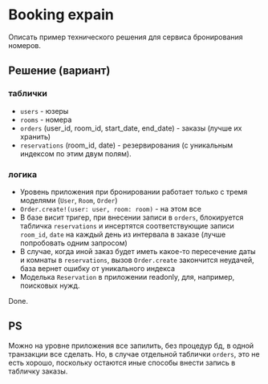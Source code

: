 # Booking expain

Описать пример технического решения для сервиса бронирования номеров.

## Решение (вариант)
 ### таблички

* `users` - юзеры
* `rooms` - номера
* `orders` (user_id, room_id, start_date, end_date) - заказы (лучше их хранить)
* `reservations` (room_id, date) - резервирования (с уникальным индексом по этим двум полям).

### логика

* Уровень приложения при бронировании работает только с тремя моделями (`User`, `Room`, `Order`)
* `Order.create!(user: user, room: room)` - на этом все
* В базе висит тригер, при внесении записи в `orders`, блокируется табличка `reservations` и инсертятся соответствующие записи `room_id`, `date` на каждый день из интервала в заказе (лучше попробовать одним запросом)
* В случае, когда иной заказ будет иметь какое-то пересечение даты и комнаты в `reservations`, вызов `Order.create` закончится неудачей, база вернет ошибку от уникального индекса
* Моделька `Reservation` в приложении readonly, для, например, поисковых нужд.

Done.

## PS

Можно на уровне приложения все запилить, без процедур бд, в одной транзакции все сделать. Но, в случае отдельной таблички `orders`, это не есть хорошо, поскольку остаются иные способы внести запись в табличку заказы.
